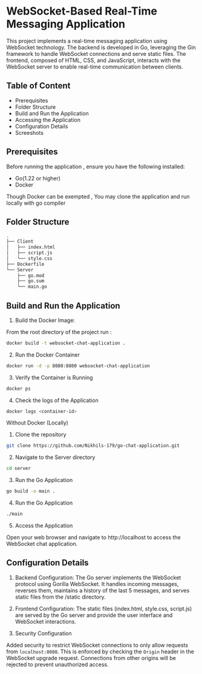 
# WebSocket-Based Real-Time Messaging Application 

This project implements a real-time messaging application using WebSocket technology. The backend is developed in Go, leveraging the Gin framework to handle WebSocket connections and serve static files. The frontend, composed of HTML, CSS, and JavaScript, interacts with the WebSocket server to enable real-time communication between clients.








## Table of Content
- Prerequisites
- Folder Structure
- Build and Run the Application
- Accessing the Application
- Configuration Details
- Screeshots


## Prerequisites

Before running the application , ensure you have the following installed:

- Go(1.22 or higher)
- Docker

Though Docker can be exempted , You may clone the application and run locally with go compiler



## Folder Structure
```bash
.
├── Client
│   ├── index.html
│   ├── script.js
│   └── style.css
├── Dockerfile
└── Server
    ├── go.mod
    ├── go.sum
    └── main.go
```
## Build and Run the Application

1. Build the Docker Image:

From the root directory of the project run :

```bash
docker build -t websocket-chat-application .
```

2. Run the Docker Container

```bash
docker run -d -p 8080:8080 websocket-chat-application
```

3. Verify the Container is Running

```bash
docker ps
```

4. Check the logs of the Application

```bash
docker logs <container-id>
```

Without Docker (Locally)

1. Clone the repository

```bash 
git clone https://github.com/Nikhils-179/go-chat-application.git
```

2. Navigate to the Server directory

```bash
cd server
```

3. Run the Go Application

```bash
go build -o main . 
```

4. Run the Go Application
```bash
./main
```

5. Access the Application 

Open your web browser and navigate to http://localhost to access the WebSocket chat application.



## Configuration Details

1. Backend Configuration: The Go server implements the WebSocket protocol using Gorilla WebSocket. It handles incoming messages, reverses them, maintains a history of the last 5 messages, and serves static files from the /static directory.

2. Frontend Configuration: The static files (index.html, style.css, script.js) are served by the Go server and provide the user interface and WebSocket interactions.

3. Security Configuration

Added security to restrict WebSocket connections to only allow requests from `localhost:8080`. This is enforced by checking the `Origin` header in the WebSocket upgrade request. Connections from other origins will be rejected to prevent unauthorized access.